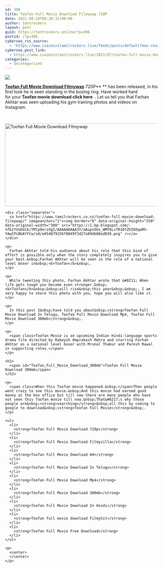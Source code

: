```yaml
---
id: 306
title: Toofan Full Movie Download Filmywap 720P
date: 2021-08-29T06:20:31+00:00
author: tentrockers
layout: post
guid: https://tentrockers.online/?p=306
postid: /?p=306
cyberseo_rss_source:
  - 'https://www.isaiminitamilrockers.live/feeds/posts/default?max-results=150&start-index=1'
cyberseo_post_link:
  - https://www.isaiminitamilrockers.live/2021/07/toofan-full-movie-download-filmywap-720p.html
categories:
  - Uncategorized
---
```

<div class="media_block">
  <img src="https://1.bp.blogspot.com/-_8lsnMCJtLs/YPD15H2ihjI/AAAAAAAABCI/GZhD6Ponml8Jquy9SMOxW1mSRBsYY3zlwCLcBGAsYHQ/s72-w520-h273-c/TOOFAAN%2BMOVIE.JPG" class="media_thumbnail" />
</div>

<meta content="Toofan Full Movie Download Filmywap 720P &nbsp; &nbsp;has been released, in his first look he is seen standing in the boxing ring. Have&nbsp;worked hard f..." name="twitter:description" />

  


<center>
</center>

**[Toofan Full Movie Download Filmywap](https://www.tamilrockers.co.nz/toofan-full-movie-download-filmywap/)** 720P**&nbsp;**&nbsp;has been released, in his first look he is seen standing in the boxing ring. Have&nbsp;worked hard for&nbsp;your&nbsp;**Toofan movie download click here&nbsp;**&nbsp;. Let us tell you that Farhan Akhtar was seen uploading his gym training photos and videos on Instagram.

<div>
  &nbsp;</p> 
  
  <div class="separator">
    <a href="https://1.bp.blogspot.com/-_8lsnMCJtLs/YPD15H2ihjI/AAAAAAAABCI/GZhD6Ponml8Jquy9SMOxW1mSRBsYY3zlwCLcBGAsYHQ/s839/TOOFAAN%2BMOVIE.JPG" imageanchor="1"><img loading="lazy" alt="Toofan Full Movie Download Filmywap" border="0" data-original-height="421" data-original-width="839" height="273" src="https://1.bp.blogspot.com/-_8lsnMCJtLs/YPD15H2ihjI/AAAAAAAABCI/GZhD6Ponml8Jquy9SMOxW1mSRBsYY3zlwCLcBGAsYHQ/w520-h273/TOOFAAN%2BMOVIE.JPG" width="520" /></a>
  </div>
  
  <p>
    </div> 
    
    <div class="separator">
      <a href="https://www.tamilrockers.co.nz/toofan-full-movie-download-filmywap/" imageanchor="1"><img border="0" data-original-height="250" data-original-width="300" src="https://1.bp.blogspot.com/-nfbzYVobUik/YMlpOerzdgI/AAAAAAAAA3Y/aAupsOUs_WMY6Lv7R1OtZhI6OqaRh-YAwCPcBGAYYCw/s0/e854879156f0849f3d27a89db88ed039.png" /></a>
    </div>
    
    <p>
      Farhan Akhtar told his audience about his role that this kind of effort is possible only when the story completely inspires you to give your best.&nbsp;Farhan Akhtar will be seen in the role of a national level boxer in&nbsp;<b>Toofan</b>&nbsp;.
    </p>
    
    <p>
      While tweeting this photo, Farhan Akhtar wrote that &#8211; When life gets tough you become even stronger.&nbsp;<b>Toofan</b>&nbsp;&nbsp;will rise&nbsp;this year&nbsp;&nbsp;, I am very happy to share this photo with you, hope you will also like it.
    </p>
    
    <p>
      In this post I&nbsp;have told you about&nbsp;<strong>Toofan Full Movie Download In Telugu, Toofan Full Movie Download Mp4, Toofan Full Movie Download 300mb</strong>&nbsp;.
    </p>
    
    <p>
      <span class>Toofan Movie is an upcoming Indian Hindi-language sports drama film directed by Rakeysh Omprakash Mehra and starring Farhan Akhtar as a national level boxer with Mrunal Thakur and Paresh Rawal in supporting roles.</span>
    </p>
    
    <h2>
      <span id="Toofan_Full_Movie_Download_300mb">Toofan Full Movie Download 300mb</span>
    </h2>
    
    <p>
      <span class>When this Toofan movie happened.&nbsp;</span>Then people went crazy to see this movie.&nbsp;And this movie had earned good money at the box office but till now there are many people who have not seen this Toofan movie till now.&nbsp;That&#8217;s why those people are&nbsp;<strong>searching</strong>&nbsp;all this by coming to google to download&nbsp;<strong>Toofan Full Movie</strong>&nbsp;.
    </p>
    
    <ul>
      <li>
        <strong>Toofan Full Movie Download 720p</strong>
      </li>
      <li>
        <strong>Toofan Full Movie Download Filmyzilla</strong>
      </li>
      <li>
        <strong>Toofan Full Movie Download Hd</strong>
      </li>
      <li>
        <strong>Toofan Full Movie Download In Telugu</strong>
      </li>
      <li>
        <strong>Toofan Full Movie Download Mp4</strong>
      </li>
      <li>
        <strong>Toofan Full Movie Download 300mb</strong>
      </li>
      <li>
        <strong>Toofan Full Movie Download In Hindi</strong>
      </li>
      <li>
        <strong>Toofan full movie download Filmyhit</strong>
      </li>
      <li>
        <strong>Toofan Full Movie Free Download</strong>
      </li>
    </ul>
    
    <p>
      <center>
      </center>
    </p>